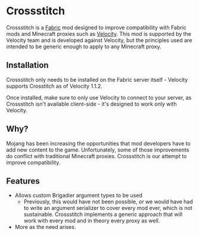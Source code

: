 # Crossstitch

Crossstitch is a [Fabric](https://fabricmc.net/) mod designed to improve compatibility with Fabric
mods and Minecraft proxies such as  [Velocity](https://velocitypowered.com/). This mod is supported
by the Velocity team and is developed against Velocity, but the principles used are intended to be
generic enough to apply to any Minecraft proxy.

## Installation

Crossstitch only needs to be installed on the Fabric server itself - Velocity supports Crosstitch as
of Velocity 1.1.2.

Once installed, make sure to only use Velocity to connect to your server, as Crossstitch isn't available
client-side - it's designed to work only with Velocity.

## Why?

Mojang has been increasing the opportunities that mod developers have to add new content to the game.
Unfortunately, some of those improvements do conflict with traditional Minecraft proxies. Crossstitch
is our attempt to improve compatibility.

## Features

* Allows custom Brigadier argument types to be used
  * Previously, this would have not been possible, _or_ we would have had to write an argument serializer to
    cover every mod ever, which is not sustainable. Crossstitch implements a generic approach that will work
    with every mod and in theory every proxy as well.
* More as the need arises.
